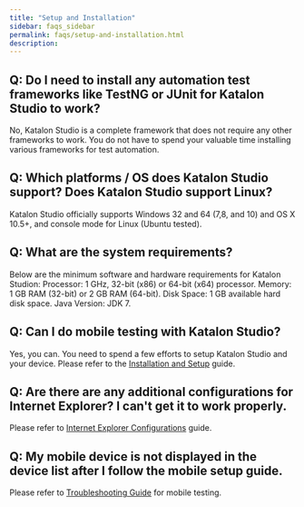 ```yaml
---
title: "Setup and Installation"
sidebar: faqs_sidebar
permalink: faqs/setup-and-installation.html
description:
---
```

Q: Do I need to install any automation test frameworks like TestNG or JUnit for Katalon Studio to work?
-------------------------------------------------------------------------------------------------------

No, Katalon Studio is a complete framework that does not require any other frameworks to work. You do not have to spend your valuable time installing various frameworks for test automation.

Q: Which platforms / OS does Katalon Studio support? Does Katalon Studio support Linux? 
----------------------------------------------------------------------------------------

Katalon Studio officially supports Windows 32 and 64 (7,8, and 10) and OS X 10.5+, and console mode for Linux (Ubuntu tested).

Q: What are the system requirements? 
-------------------------------------

Below are the minimum software and hardware requirements for Katalon Studion: Processor: 1 GHz, 32-bit (x86) or 64-bit (x64) processor. Memory: 1 GB RAM (32-bit) or 2 GB RAM (64-bit). Disk Space: 1 GB available hard disk space. Java Version: JDK 7.

Q: Can I do mobile testing with Katalon Studio? 
------------------------------------------------

Yes, you can. You need to spend a few efforts to setup Katalon Studio and your device. Please refer to the [Installation and Setup](/display/KD/Installation+and+Setup) guide.

Q: Are there are any additional configurations for Internet Explorer? I can't get it to work properly. 
-------------------------------------------------------------------------------------------------------

Please refer to [Internet Explorer Configurations](/display/KD/Internet+Explorer+Configurations) guide.

Q: My mobile device is not displayed in the device list after I follow the mobile setup guide.
----------------------------------------------------------------------------------------------

Please refer to [Troubleshooting Guide](/display/KD/Troubleshooting+automated+mobile+testing) for mobile testing.